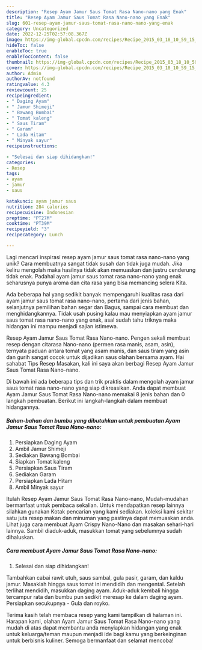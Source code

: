 ```yaml
---
description: "Resep Ayam Jamur Saus Tomat Rasa Nano-nano yang Enak"
title: "Resep Ayam Jamur Saus Tomat Rasa Nano-nano yang Enak"
slug: 601-resep-ayam-jamur-saus-tomat-rasa-nano-nano-yang-enak
category: Uncategorized
date: 2022-12-25T02:57:08.367Z
image: https://img-global.cpcdn.com/recipes/Recipe_2015_03_18_10_59_15_14_bfa29c2dc6e14bfa028f/680x482cq70/ayam-jamur-saus-tomat-rasa-nano-nano-foto-resep-utama.jpg
hideToc: false
enableToc: true
enableTocContent: false
thumbnail: https://img-global.cpcdn.com/recipes/Recipe_2015_03_18_10_59_15_14_bfa29c2dc6e14bfa028f/680x482cq70/ayam-jamur-saus-tomat-rasa-nano-nano-foto-resep-utama.jpg
cover: https://img-global.cpcdn.com/recipes/Recipe_2015_03_18_10_59_15_14_bfa29c2dc6e14bfa028f/680x482cq70/ayam-jamur-saus-tomat-rasa-nano-nano-foto-resep-utama.jpg
author: Admin
authorAv: notfound
ratingvalue: 4.3
reviewcount: 25
recipeingredient:
- " Daging Ayam"
- " Jamur Shimeji"
- " Bawang Bombai"
- " Tomat kaleng"
- " Saus Tiram"
- " Garam"
- " Lada Hitam"
- " Minyak sayur"
recipeinstructions:

- "Selesai dan siap dihidangkan!"
categories:
- Resep
tags:
- ayam
- jamur
- saus

katakunci: ayam jamur saus 
nutrition: 284 calories
recipecuisine: Indonesian
preptime: "PT27M"
cooktime: "PT39M"
recipeyield: "3"
recipecategory: Lunch

---
```





Lagi mencari inspirasi resep ayam jamur saus tomat rasa nano-nano yang unik? Cara membuatnya sangat tidak susah dan tidak juga mudah. Jika keliru mengolah maka hasilnya tidak akan memuaskan dan justru cenderung tidak enak. Padahal ayam jamur saus tomat rasa nano-nano yang enak seharusnya punya aroma dan cita rasa yang bisa memancing selera Kita.





Ada beberapa hal yang sedikit banyak mempengaruhi kualitas rasa dari ayam jamur saus tomat rasa nano-nano, pertama dari jenis bahan, selanjutnya pemilihan bahan segar dan Bagus, sampai cara membuat dan menghidangkannya. Tidak usah pusing kalau mau menyiapkan ayam jamur saus tomat rasa nano-nano yang enak,      asal sudah tahu triknya maka hidangan ini mampu menjadi sajian istimewa.














Resep Ayam Jamur Saus Tomat Rasa Nano-nano. Pengen sekali membuat resep dengan citarasa Nano-nano (permen rasa manis, asam, asin), ternyata paduan antara tomat yang asam manis, dan saus tiram yang asin dan gurih sangat cocok untuk dijadikan saus olahan bersama ayam. Hai sahabat Tips Resep Masakan, kali ini saya akan berbagi Resep Ayam Jamur Saus Tomat Rasa Nano-nano.






Di bawah ini ada beberapa tips dan trik praktis dalam mengolah ayam jamur saus tomat rasa nano-nano yang siap dikreasikan. Anda dapat membuat Ayam Jamur Saus Tomat Rasa Nano-nano memakai 8 jenis bahan dan 0 langkah pembuatan. Berikut ini langkah-langkah dalam membuat hidangannya.

<!--inarticleads1-->

##### Bahan-bahan dan bumbu yang dibutuhkan untuk pembuatan Ayam Jamur Saus Tomat Rasa Nano-nano:

1. Persiapkan  Daging Ayam
1. Ambil  Jamur Shimeji
1. Sediakan  Bawang Bombai
1. Siapkan  Tomat kaleng
1. Persiapkan  Saus Tiram
1. Sediakan  Garam
1. Persiapkan  Lada Hitam
1. Ambil  Minyak sayur


Itulah Resep Ayam Jamur Saus Tomat Rasa Nano-nano, Mudah-mudahan bermanfaat untuk pembaca sekalian. Untuk mendapatkan resep lainnya silahkan gunakan Kotak pencarian yang kami sediakan. koleksi kami sekitar satu juta resep makan dan minuman yang pastinya dapat memuaskan anda. Lihat juga cara membuat Ayam Crispy Nano-Nano dan masakan sehari-hari lainnya. Sambil diaduk-aduk, masukkan tomat yang sebelumnya sudah dihaluskan. 

<!--inarticleads2-->

##### Cara membuat Ayam Jamur Saus Tomat Rasa Nano-nano:


1. Selesai dan siap dihidangkan!

Tambahkan cabai rawit utuh, saus sambal, gula pasir, garam, dan kaldu jamur. Masaklah hingga saus tomat ini mendidih dan mengental. Setelah terlihat mendidih, masukkan daging ayam. Aduk-aduk kembali hingga tercampur rata dan bumbu pun sedikit meresap ke dalam daging ayam. Persiapkan secukupnya - Gula dan royko. 

Terima kasih telah membaca resep yang kami tampilkan di halaman ini. Harapan kami, olahan Ayam Jamur Saus Tomat Rasa Nano-nano yang mudah di atas dapat membantu anda menyiapkan hidangan yang enak untuk keluarga/teman maupun menjadi ide bagi kamu yang berkeinginan untuk berbisnis kuliner. Semoga bermanfaat dan selamat mencoba!
